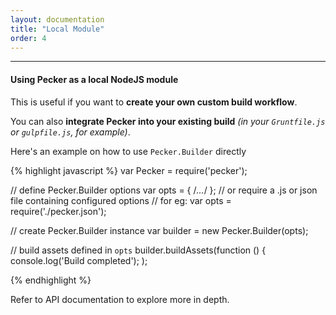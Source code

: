 ```yaml
---
layout: documentation
title: "Local Module"
order: 4
---
```


----

#### Using Pecker as a local NodeJS module

This is useful if you want to **create your own custom build workflow**.

You can also **integrate Pecker into your existing build** *(in your ```Gruntfile.js``` or ```gulpfile.js```, for example)*.


Here's an example on how to use ```Pecker.Builder``` directly

{% highlight javascript %}
var Pecker = require('pecker');

// define Pecker.Builder options
var opts = { /*...*/ };
// or require a .js or json file containing configured options
// for eg: var opts = require('./pecker.json');

// create Pecker.Builder instance
var builder = new Pecker.Builder(opts);

// build assets defined in `opts`
builder.buildAssets(function () {
	console.log('Build completed');
);

{% endhighlight %}

Refer to API documentation to explore more in depth.

